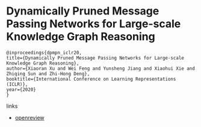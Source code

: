 # Dynamically Pruned Message Passing Networks for Large-scale Knowledge Graph Reasoning

```
@inproceedings{dpmpn_iclr20,
title={Dynamically Pruned Message Passing Networks for Large-scale Knowledge Graph Reasoning},
author={Xiaoran Xu and Wei Feng and Yunsheng Jiang and Xiaohui Xie and Zhiqing Sun and Zhi-Hong Deng},
booktitle={International Conference on Learning Representations (ICLR)},
year={2020}
}
```

links
- [openreview](https://openreview.net/forum?id=rkeuAhVKvB)
